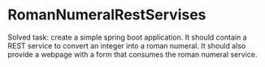 # RomanNumeralRestServises
Solved task: create a simple spring boot application. It should contain a REST service to convert an integer into a roman numeral. It should also provide a webpage with a form that consumes the roman numeral service.
